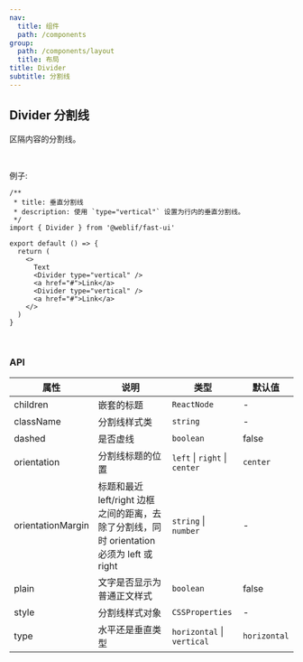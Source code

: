 ```yaml
---
nav:
  title: 组件
  path: /components
group:
  path: /components/layout
  title: 布局
title: Divider
subtitle: 分割线
---
```


## Divider 分割线

区隔内容的分割线。

<br />

例子:

```tsx
/**
 * title: 垂直分割线
 * description: 使用 `type="vertical"` 设置为行内的垂直分割线。
 */
import { Divider } from '@weblif/fast-ui'

export default () => {
  return (
    <>
      Text
      <Divider type="vertical" />
      <a href="#">Link</a>
      <Divider type="vertical" />
      <a href="#">Link</a>
    </>
  )
}
```

<br />

### API

| 属性              | 说明                                                                                      | 类型                          | 默认值       |
| ----------------- | ----------------------------------------------------------------------------------------- | ----------------------------- | ------------ |
| children          | 嵌套的标题                                                                                | `ReactNode`                   | -            |
| className         | 分割线样式类                                                                              | `string`                      | -            |
| dashed            | 是否虚线                                                                                  | `boolean`                     | false        |
| orientation       | 分割线标题的位置                                                                          | `left` \| `right` \| `center` | `center`     |
| orientationMargin | 标题和最近 left/right 边框之间的距离，去除了分割线，同时 orientation 必须为 left 或 right | `string` \| `number`          | -            |
| plain             | 文字是否显示为普通正文样式                                                                | `boolean`                     | false        |
| style             | 分割线样式对象                                                                            | `CSSProperties`               | -            |
| type              | 水平还是垂直类型                                                                          | `horizontal` \| `vertical`    | `horizontal` |

